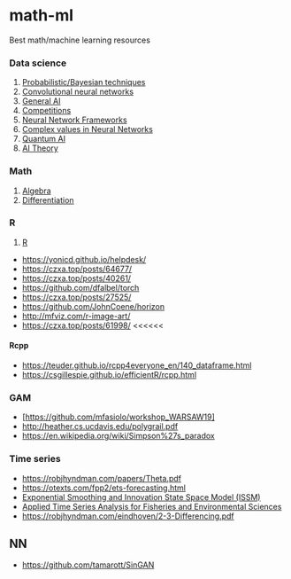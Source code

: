 # math-ml
Best math/machine learning resources


### Data science
1. [Probabilistic/Bayesian techniques](https://github.com/krzjoa/math-ml/blob/master/proba.md) 
3. [Convolutional neural networks](https://github.com/krzjoa/math-ml/blob/master/cnn.md)
4. [General AI](https://github.com/krzjoa/math-ml/blob/master/general-ai.md)
8. [Competitions](https://github.com/krzjoa/math-ml/blob/master/competitions.md)
9. [Neural Network Frameworks](https://github.com/krzjoa/math-ml/blob/master/nnsoft.md)
10. [Complex values in Neural Networks](https://github.com/krzjoa/math-ml/blob/master/cmpx.md)
11. [Quantum AI](https://github.com/krzjoa/math-ml/blob/master/quantum.md)
13. [AI Theory](https://github.com/krzjoa/math-ml/blob/master/ai.md)

### Math
1. [Algebra](https://github.com/krzjoa/math-ml/blob/master/algebra.md)
2. [Differentiation](https://github.com/krzjoa/math-ml/blob/master/diff.md)

### R
1. [R](https://github.com/krzjoa/math-ml/blob/master/R.md)
* https://yonicd.github.io/helpdesk/
* https://czxa.top/posts/64677/
* https://czxa.top/posts/40261/
* https://github.com/dfalbel/torch
* https://czxa.top/posts/27525/
* https://github.com/JohnCoene/horizon
* http://mfviz.com/r-image-art/
* https://czxa.top/posts/61998/ <<<<<<

#### Rcpp
* https://teuder.github.io/rcpp4everyone_en/140_dataframe.html
* https://csgillespie.github.io/efficientR/rcpp.html


### GAM
* [https://github.com/mfasiolo/workshop_WARSAW19]
* http://heather.cs.ucdavis.edu/polygrail.pdf
* https://en.wikipedia.org/wiki/Simpson%27s_paradox

### Time series
* https://robjhyndman.com/papers/Theta.pdf
* https://otexts.com/fpp2/ets-forecasting.html
* [Exponential Smoothing and Innovation State Space Model (ISSM)](https://gluon.mxnet.io/chapter12_time-series/issm-scratch.html)
* [Applied Time Series Analysis for Fisheries and Environmental Sciences](https://nwfsc-timeseries.github.io/atsa-labs/)
* https://robjhyndman.com/eindhoven/2-3-Differencing.pdf

## NN
* https://github.com/tamarott/SinGAN

